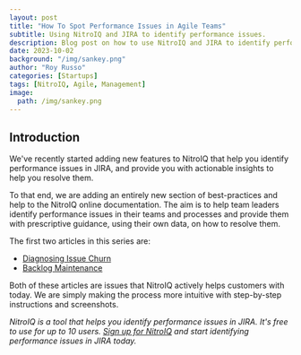 ```yaml
---
layout: post
title: "How To Spot Performance Issues in Agile Teams"
subtitle: Using NitroIQ and JIRA to identify performance issues.
description: Blog post on how to use NitroIQ and JIRA to identify performance issues.
date: 2023-10-02
background: "/img/sankey.png"
author: "Roy Russo"
categories: [Startups]
tags: [NitroIQ, Agile, Management]
image:
  path: /img/sankey.png
---
```


## Introduction

We've recently started adding new features to NitroIQ that help you identify performance issues in JIRA, and provide you with actionable insights to help you resolve them.

To that end, we are adding an entirely new section of best-practices and help to the NitroIQ online documentation. The aim is to help team leaders identify performance issues in their teams and processes and provide them with prescriptive guidance, using their own data, on how to resolve them.

The first two articles in this series are:

- [Diagnosing Issue Churn](https://nitroiq.io/docs/how_to/diagnosing_issue_churn/)
- [Backlog Maintenance](https://nitroiq.io/docs/how_to/backlog_maintenance/)

Both of these articles are issues that NitroIQ actively helps customers with today. We are simply making the process more intuitive with step-by-step instructions and screenshots.

_NitroIQ is a tool that helps you identify performance issues in JIRA. It's free to use for up to 10 users. [Sign up for NitroIQ](https://nitroiq.io) and start identifying performance issues in JIRA today._
